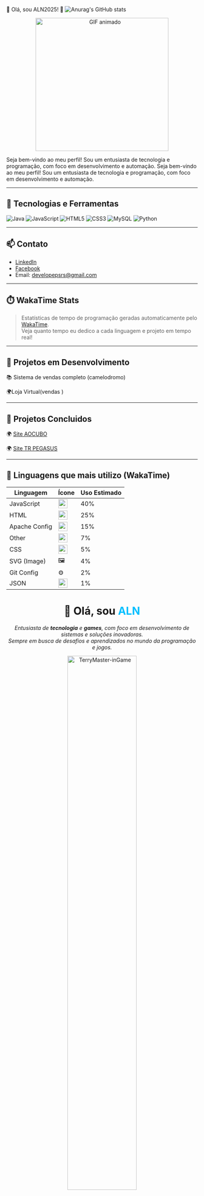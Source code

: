 👋 Olá, sou ALN2025! 👋
![Anurag's GitHub stats](https://github-readme-stats.vercel.app/api?username=anuraghazra&show_icons=true&theme=radical)

<p align="center">
  <img src="https://img1.picmix.com/output/stamp/normal/3/9/6/7/2387693_e8061.gif" width="350" alt="GIF animado" />
</p>


Seja bem-vindo ao meu perfil! Sou um entusiasta de tecnologia e programação, com foco em desenvolvimento e automação.
Seja bem-vindo ao meu perfil! Sou um entusiasta de tecnologia e programação, com foco em desenvolvimento e automação.

---

## 🚀 Tecnologias e Ferramentas

![Java](https://img.shields.io/badge/Java-ED8B00?style=for-the-badge&logo=java&logoColor=white)
![JavaScript](https://img.shields.io/badge/JavaScript-F7DF1E?style=for-the-badge&logo=javascript&logoColor=black)
![HTML5](https://img.shields.io/badge/HTML5-E34F26?style=for-the-badge&logo=html5&logoColor=white)
![CSS3](https://img.shields.io/badge/CSS3-1572B6?style=for-the-badge&logo=css3&logoColor=white)
![MySQL](https://img.shields.io/badge/MySQL-4479A1?style=for-the-badge&logo=mysql&logoColor=white)
![Python](https://img.shields.io/badge/Python-3776AB?style=for-the-badge&logo=python&logoColor=white)

---
## 📫 Contato

- [LinkedIn](https://www.linkedin.com/in/anderson-nascimento-22305931b)
- [Facebook](https://www.facebook.com/anderson.nascimento.979538)
- Email: developepsrs@gmail.com

---


## ⏱️ WakaTime Stats

> Estatísticas de tempo de programação geradas automaticamente pelo [WakaTime](https://wakatime.com/@ALN2025).  
> Veja quanto tempo eu dedico a cada linguagem e projeto em tempo real!
--- 

🚀 Projetos em Desenvolvimento
---

📚 Sistema de vendas completo (camelodromo)

🌍Loja Virtual(vendas )

---
🚀 Projetos Concluidos
---
🌍 [Site AOCUBO](https://www.aocubo.dev.br)

🌍 [Site TR PEGASUS](https://www.trpegasus.com.br)

---
## 🚀 Linguagens que mais utilizo (WakaTime)

| Linguagem         | Ícone                                                                                 | Uso Estimado |
|-------------------|----------------------------------------------------------------------------------------|---------------|
| JavaScript        | <img src="https://cdn.jsdelivr.net/gh/devicons/devicon/icons/javascript/javascript-original.svg" width="24"/> | 40% |
| HTML              | <img src="https://cdn.jsdelivr.net/gh/devicons/devicon/icons/html5/html5-original.svg" width="24"/>           | 25% |
| Apache Config     | <img src="https://cdn.jsdelivr.net/gh/devicons/devicon/icons/apache/apache-original.svg" width="24"/>         | 15% |
| Other             | <img src="https://cdn.jsdelivr.net/gh/twitter/twemoji@latest/assets/svg/1f9e9.svg" width="24"/>                | 7%  |
| CSS               | <img src="https://cdn.jsdelivr.net/gh/devicons/devicon/icons/css3/css3-original.svg" width="24"/>              | 5%  |
| SVG (Image)       | 🖼️                                                                                       | 4%  |
| Git Config        | ⚙️                                                                                       | 2%  |
| JSON              | <img src="https://raw.githubusercontent.com/github/explore/main/topics/json/json.png" width="24"/>             | 1%  |


<h1 align="center">👋 Olá, sou <span style="color:#00BFFF;">ALN</span></h1>

<p align="center">
  <em>Entusiasta de <strong>tecnologia</strong> e <strong>games</strong>, com foco em desenvolvimento de sistemas e soluções inovadoras.</em><br>
  <em>Sempre em busca de desafios e aprendizados no mundo da programação e jogos.</em>
</p>

<p align="center">
  <a href="https://www.aocubo.dev.br/portifolio/" target="_blank">
    <img src="https://raw.githubusercontent.com/n0xgg04/n0xgg04/main/0a10af70-6cbf-46df-9071-0ff586a3b1d6.gif" alt="TerryMaster-inGame" width="60%" />
  </a>
</p>

---

## 🌐 SITE AO CUBO

<p>
  Participe da comunidade e compartilhe conhecimento sobre <strong>tecnologia</strong>, <strong>jogos</strong> e <strong>programação</strong>:
</p>

<p align="center">
  <a href="https://www.aocubo.dev.br/portifolio">
    <img src="https://img.shields.io/badge/Portifolio-Visitar-2a9d8f?style=for-the-badge&logo=discourse&logoColor=white">
  </a>
</p>

---

## 💻 Tecnologias e Ferramentas

<table>
  <tr><td>Java</td><td><img src="https://img.shields.io/badge/Java-007396?style=for-the-badge&logo=java&logoColor=white"></td></tr>
  <tr><td>JSP</td><td><img src="https://img.shields.io/badge/JSP-FFB913?style=for-the-badge&logo=jsp&logoColor=white"></td></tr>
  <tr><td>JavaScript</td><td><img src="https://img.shields.io/badge/JavaScript-FFAC33?style=for-the-badge&logo=javascript&logoColor=black"></td></tr>
  <tr><td>HTML5</td><td><img src="https://img.shields.io/badge/HTML5-E34F26?style=for-the-badge&logo=html5&logoColor=white"></td></tr>
  <tr><td>CSS3</td><td><img src="https://img.shields.io/badge/CSS3-1572B6?style=for-the-badge&logo=css3&logoColor=white"></td></tr>
  <tr><td>PHP</td><td><img src="https://img.shields.io/badge/PHP-777BB4?style=for-the-badge&logo=php&logoColor=white"></td></tr>
</table>

---

## 📈 Estatísticas GitHub

<p align="center">
  <!-- Streak -->
  <img src="https://streak-stats.demolab.com?user=LeoTerryMaster&theme=highcontrast&hide_border=true" alt="GitHub Streak" />
</p>

<p align="center">
  <!-- Estatísticas Gerais -->
  <img src="https://github-readme-stats.vercel.app/api?username=LeoTerryMaster&show_icons=true&theme=highcontrast&hide_border=true&count_private=true&include_all_commits=true" alt="GitHub Stats" />
</p>

<p align="center">
  <!-- Linguagens Mais Usadas -->
  <img src="https://github-readme-stats.vercel.app/api/top-langs/?username=LeoTerryMaster&layout=compact&theme=highcontrast&hide_border=true" alt="Top Languages" />
</p>

<p align="center">
  <!-- Contribuição em Gráfico -->
  <img src="https://github-readme-activity-graph.vercel.app/graph?username=LeoTerryMaster&theme=highcontrast&hide_border=true" alt="GitHub Activity Graph" />
</p>

<p align="center">
  <!-- Trophies -->
  <img src="https://github-profile-trophy.vercel.app/?username=LeoTerryMaster&theme=highcontrast&no-frame=true&row=1&column=7" alt="Trophies" />
</p>

---

## 🔗 Currículo

<p align="center">
  <a href="https://leoterrymaster.github.io/emprego/">
    <img src="https://img.shields.io/badge/Meu_Currículo-Download-blue?style=for-the-badge&logo=adobeacrobat">
  </a>
</p>

---

## 🌍 Conecte-se comigo

- 🌐 Website: [mult-verso.com](https://www.aocubo.dev.br)
- ▶️ YouTube: [@L2MultVerso](https://www.youtube.com/@anderson.L2JaCis)
- 📘 Facebook: [Leandro Gomes](https://www.facebook.com/anderson.nascimento.979538)
- 🔗 LinkedIn: [Leandro Gomes Santos](https://www.linkedin.com/in/anderson-nascimento-22305931b)
- 💬 WhatsApp: [https://chat.whatsapp.com/C5Z4H7funYGGc9n33Zo2q6)
- 📸 Instagram: [@terrygomess](https://www.instagram.com/terrygomess/)
- 🎮 Discord: [Server Mult-Verso](https://discord.gg/)

---

## 🕒 WakaTime Stats

<p align="center">
  <a href="https://wakatime.com/@TerryMaster">
    <img src="https://github-readme-stats.vercel.app/api/wakatime?username=TerryMaster&theme=highcontrast&hide_border=true" alt="WakaTime Stats">
  </a>
</p>

---

## 🚧 Projetos em Destaque

### 🗓️ Java Web Agenda  
🔗 [Repositório no GitHub](https://github.com/LeoTerryMaster/Java_Web_Agenda)

**Stack:** Java 19 | Tomcat 9 | MariaDB | iTextPDF | HTML/CSS/JS  
**Funcionalidades:**
- Gerenciamento de contatos
- Geração de relatórios em PDF

---

### 🌐 Mult-Verso - Site Oficial  
🔗 [Visite o site](https://www.mult-verso.com)

**Funcionalidades:**
- Licenciamento dinâmico
- Comentários em destaque
- Rodapé com informações gerais

---

## 🔐 Sistema de Login Seguro

- Autenticação com token e sessões seguras  
- Controle de tentativas de login  
- Níveis de acesso (Admin / Usuário)

---

## 🛠️ Backend & API

- Autenticação com chave/API Token  
- Restrições por IP  
- Gerenciamento de licenças com validade e status  

---

## 📊 Painel do Usuário

- CRUD de licenças com autenticação por senha  
- Controle de status e valores  
- Logs detalhados em banco e arquivos

---

## 💳 Integração com MercadoPago

- Pagamento automático de planos/licenças  
- Stripe e PayPal (indisponíveis)

---

## 🧠 Sistema Java & Segurança

- Bloqueio por IP  
- Integração com painel web  
- Controle detalhado de funcionalidades por licença  

---

## ⭐ Contribuições & Repositórios

<p align="center">
  <a href="https://github.com/LeoTerryMaster">
    <img src="https://img.shields.io/badge/GitHub-LeandroGomes-181717?style=for-the-badge&logo=github" />
  </a>
</p>

---

<p align="center"><strong>🚀 Obrigado por visitar meu perfil!</strong></p>
<p align="center">Vamos juntos inovar e transformar ideias em realidade.</p>
